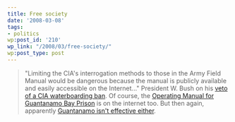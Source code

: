 ```yaml
---
title: Free society
date: '2008-03-08'
tags:
- politics
wp:post_id: '210'
wp_link: "/2008/03/free-society/"
wp:post_type: post
---
```


> "Limiting the CIA's interrogation methods to those in the Army Field Manual would be dangerous because the manual is publicly available and easily accessible on the Internet..."
President W. Bush on his [veto of a CIA waterboarding ban](http://www.washingtonpost.com/wp-dyn/content/article/2008/03/08/AR2008030800304.html?hpid=topnews). Of course, the [Operating Manual for Guantanamo Bay Prison](http://www.wikileaks.org/wiki/Camp_Delta_Standard_Operating_Procedure) is on the internet too. But then again, apparently [Guantanamo isn't effective either](http://www.nytimes.com/2006/10/19/opinion/19thu1.html).
